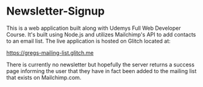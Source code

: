 # Newsletter-Signup

This is a web application built along with Udemys Full Web Developer Course. 
It's built using Node.js and utilizes Mailchimp's API to add contacts to an email list. The live application is hosted on Glitch located at:

https://gregs-mailing-list.glitch.me

There is currently no newsletter but hopefully the server returns a success page informing the user that they have in fact been added to the mailing list that exists on Mailchimp.com.
